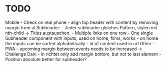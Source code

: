 # TODO


  Mobile
    - Check on real phone
    - align top header with content by removing margin from ul
  Subheader:
    - Jeder subheader gleiches Pattern, stylen mit nth-child -> Titles austauschen.
    - Multiple links on one row
    - One single Subheader component with inputs, used on home, films, works
    - on home the inputs can be sorted alphabetically
    - id of content used in url
   Other
    - PWA
    - upcoming margin between events needs to be increased -> Challenge Dani
    - in richtet only add margin bottom, but not to last element
    - Position absolute better for subheader?
    
